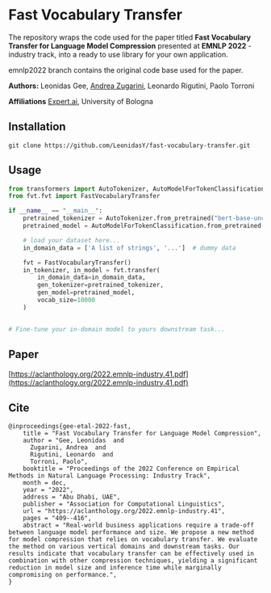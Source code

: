 # Fast Vocabulary Transfer
The repository wraps the code used for the paper titled **Fast Vocabulary Transfer for Language Model Compression**
presented at **EMNLP 2022** - industry track, into a ready to use library for your own application.

emnlp2022 branch contains the original code base used for the paper.  

**Authors:** Leonidas Gee, [Andrea Zugarini](https://it.linkedin.com/in/andrea-zugarini-930a8898), Leonardo Rigutini, Paolo Torroni

**Affiliations** [Expert.ai](https://www.expert.ai/), University of Bologna

## Installation

```
git clone https://github.com/LeonidasY/fast-vocabulary-transfer.git
```


## Usage
```python
from transformers import AutoTokenizer, AutoModelForTokenClassification
from fvt.fvt import FastVocabularyTransfer

if __name__ == "__main__":
    pretrained_tokenizer = AutoTokenizer.from_pretrained("bert-base-uncased")
    pretrained_model = AutoModelForTokenClassification.from_pretrained("bert-base-uncased")

    # load your dataset here...
    in_domain_data = ['A list of strings', '...']  # dummy data

    fvt = FastVocabularyTransfer()
    in_tokenizer, in_model = fvt.transfer(
        in_domain_data=in_domain_data,
        gen_tokenizer=pretrained_tokenizer,
        gen_model=pretrained_model,
        vocab_size=10000
    )


# Fine-tune your in-domain model to yours downstream task...

```

## Paper 
[https://aclanthology.org/2022.emnlp-industry.41.pdf](https://aclanthology.org/2022.emnlp-industry.41.pdf)

## Cite
```
@inproceedings{gee-etal-2022-fast,
    title = "Fast Vocabulary Transfer for Language Model Compression",
    author = "Gee, Leonidas  and
      Zugarini, Andrea  and
      Rigutini, Leonardo  and
      Torroni, Paolo",
    booktitle = "Proceedings of the 2022 Conference on Empirical Methods in Natural Language Processing: Industry Track",
    month = dec,
    year = "2022",
    address = "Abu Dhabi, UAE",
    publisher = "Association for Computational Linguistics",
    url = "https://aclanthology.org/2022.emnlp-industry.41",
    pages = "409--416",
    abstract = "Real-world business applications require a trade-off between language model performance and size. We propose a new method for model compression that relies on vocabulary transfer. We evaluate the method on various vertical domains and downstream tasks. Our results indicate that vocabulary transfer can be effectively used in combination with other compression techniques, yielding a significant reduction in model size and inference time while marginally compromising on performance.",
}
```
